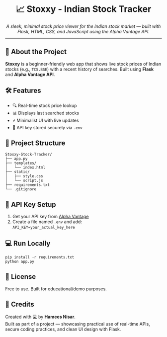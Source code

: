 <h1 align="center">📈 Stoxxy - Indian Stock Tracker</h1>

<p align="center">
  <em>A sleek, minimal stock price viewer for the Indian stock market — built with Flask, HTML, CSS, and JavaScript using the Alpha Vantage API.</em>
</p>

<hr>

<h2>🚀 About the Project</h2>
<p><strong>Stoxxy</strong> is a beginner-friendly web app that shows live stock prices of Indian stocks (e.g., <code>TCS.BSE</code>) with a recent history of searches. Built using <strong>Flask</strong> and <strong>Alpha Vantage API</strong>.</p>

<h2>🛠️ Features</h2>
<ul>
  <li>🔍 Real-time stock price lookup</li>
  <li>📊 Displays last searched stocks</li>
  <li>⚡ Minimalist UI with live updates</li>
  <li>🔐 API key stored securely via <code>.env</code></li>
</ul>

<h2>📂 Project Structure</h2>
<pre><code>Stoxxy-Stock-Tracker/
├── app.py
├── templates/
│   └── index.html
├── static/
│   ├── style.css
│   └── script.js
├── requirements.txt
└── .gitignore
</code></pre>

<h2>🔐 API Key Setup</h2>
<ol>
  <li>Get your API key from <a href="https://www.alphavantage.co/support/#api-key" target="_blank">Alpha Vantage</a></li>
  <li>Create a file named <code>.env</code> and add:<br><code>API_KEY=your_actual_key_here</code></li>
</ol>

<h2>💻 Run Locally</h2>
<pre><code>pip install -r requirements.txt
python app.py
</code></pre>

<h2>📜 License</h2>
<p>Free to use. Built for educational/demo purposes.</p>

<h2>🙌 Credits</h2>

Created with 💻 by **Hamees Nisar**.  
Built as part of a project — showcasing practical use of real-time APIs, secure coding practices, and clean UI design with Flask.


